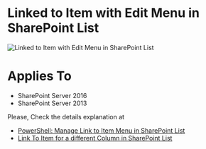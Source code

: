 # Linked to Item with Edit Menu in SharePoint List

![Linked to Item with Edit Menu in SharePoint List](https://i1.wp.com/spgeeks.devoworx.com/wp-content/uploads/2019/12/Change-a-link-to-item-Menu-for-a-field-in-SharePoint-List-Using-PowerShell.png)

# Applies To

- SharePoint Server 2016
- SharePoint Server 2013

Please, Check the details explanation at 
- [PowerShell: Manage Link to Item Menu in SharePoint List](https://spgeeks.devoworx.com/show-link-to-item-menu-field/)
- [Link To Item for a different Column in SharePoint List](https://spgeeks.devoworx.com/enable-link-to-item-different-column/)
